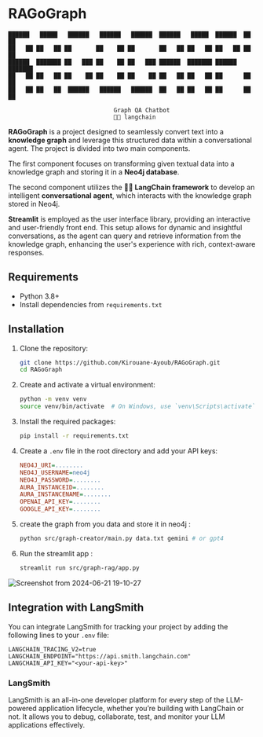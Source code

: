 # RAGoGraph

```
██████   █████   ██████   ██████   ██████  ██████   █████  ██████  ██   ██ 
██   ██ ██   ██ ██       ██    ██ ██       ██   ██ ██   ██ ██   ██ ██   ██ 
██████  ███████ ██   ███ ██    ██ ██   ███ ██████  ███████ ██████  ███████ 
██   ██ ██   ██ ██    ██ ██    ██ ██    ██ ██   ██ ██   ██ ██      ██   ██ 
██   ██ ██   ██  ██████   ██████   ██████  ██   ██ ██   ██ ██      ██   ██ 
                                                                           
                              Graph QA Chatbot
                              🦜🔗 langchain                                            
```

**RAGoGraph** is a project designed to seamlessly convert text into a **knowledge graph** and leverage this structured data within a conversational agent. The project is divided into two main components. 

The first component focuses on transforming given textual data into a knowledge graph and storing it in a **Neo4j database**. 

The second component utilizes the **🦜🔗 LangChain framework** to develop an intelligent **conversational agent**, which interacts with the knowledge graph stored in Neo4j. 

**Streamlit** is employed as the user interface library, providing an interactive and user-friendly front end. This setup allows for dynamic and insightful conversations, as the agent can query and retrieve information from the knowledge graph, enhancing the user's experience with rich, context-aware responses.
                                                                         
## Requirements

- Python 3.8+
- Install dependencies from `requirements.txt`

## Installation

1. Clone the repository:
    ```sh
    git clone https://github.com/Kirouane-Ayoub/RAGoGraph.git
    cd RAGoGraph
    ```

2. Create and activate a virtual environment:
    ```sh
    python -m venv venv
    source venv/bin/activate  # On Windows, use `venv\Scripts\activate`
    ```

3. Install the required packages:
    ```sh
    pip install -r requirements.txt
    ```

4. Create a `.env` file in the root directory and add your API keys:
    ```ini
    NEO4J_URI=........
    NEO4J_USERNAME=neo4j
    NEO4J_PASSWORD=........
    AURA_INSTANCEID=........
    AURA_INSTANCENAME=........
    OPENAI_API_KEY=........
    GOOGLE_API_KEY=........
    ```
5. create the graph from you data and store it in neo4j : 

    ```sh
    python src/graph-creator/main.py data.txt gemini # or gpt4
    ```
6. Run the streamlit app : 
    ```sh
    streamlit run src/graph-rag/app.py
    ```
  ![Screenshot from 2024-06-21 19-10-27](https://github.com/Kirouane-Ayoub/RAGoGraph/assets/99510125/f73b484c-45bb-4077-8fb2-6cc67ab08502)

## Integration with LangSmith

You can integrate LangSmith for tracking your project by adding the following lines to your `.env` file:

```
LANGCHAIN_TRACING_V2=true
LANGCHAIN_ENDPOINT="https://api.smith.langchain.com"
LANGCHAIN_API_KEY="<your-api-key>"
```

### LangSmith

LangSmith is an all-in-one developer platform for every step of the LLM-powered application lifecycle, whether you’re building with LangChain or not. It allows you to debug, collaborate, test, and monitor your LLM applications effectively.
